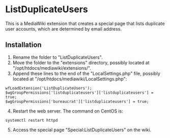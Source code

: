 # ListDuplicateUsers

This is a MediaWiki extension that creates a special page that lists duplicate user accounts, which are determined by email address.

## Installation

1. Rename the folder to "ListDuplicateUsers".
2. Move the folder to the "extensions" directory, possibly located at "/opt/htdocs/mediawiki/extensions/".
3. Append these lines to the end of the "LocalSettings.php" file, possibly located at "/opt/htdocs/mediawiki/LocalSettings.php":
```
wfLoadExtension('ListDuplicateUsers');
$wgGroupPermissions['listduplicateusers']['listduplicateusers'] = true;
$wgGroupPermissions['bureaucrat']['listduplicateusers'] = true;
```
4. Restart the web server. The command on CentOS is:
```
systemctl restart httpd
```
5. Access the special page "Special:ListDuplicateUsers" on the wiki.